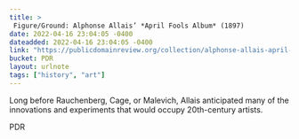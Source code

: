 ```yaml
---
title: > 
 Figure/Ground: Alphonse Allais’ *April Fools Album* (1897)
date: 2022-04-16 23:04:05 -0400
dateadded: 2022-04-16 23:04:05 -0400
link: "https://publicdomainreview.org/collection/alphonse-allais-april-fools-album"
bucket: PDR
layout: urlnote
tags: ["history", "art"]
--- 
```

Long before Rauchenberg, Cage, or Malevich, Allais anticipated many of the innovations and experiments that would occupy 20th-century artists.
 <!-- end excerpt --> 
<div class='bucket'><a class='internal-link' src='_notes/buckets/PDR'>PDR</a></div> 
